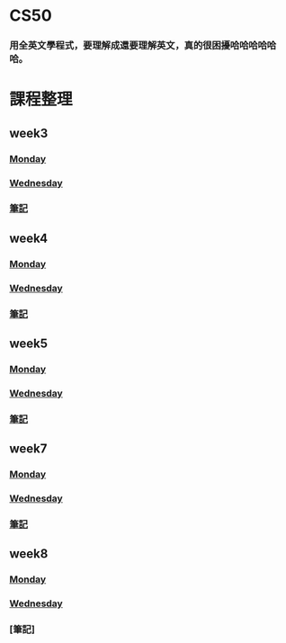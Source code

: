 # CS50
### 用全英文學程式，要理解成還要理解英文，真的很困擾哈哈哈哈哈哈。
# 課程整理

## week3
### [Monday](https://www.youtube.com/watch?v=xqhcVALTw54)
### [Wednesday](https://www.youtube.com/watch?v=YxgI7ll4Xtg)
### [筆記](https://github.com/shunlinnn/shunlinnn/blob/master/CS50/week3.md)
## week4
### [Monday](https://www.youtube.com/watch?v=8IZ9r5kmS3Y)
### [Wednesday](https://www.youtube.com/watch?v=lw1U7CvmjoU)
### [筆記](https://github.com/shunlinnn/shunlinnn/blob/master/CS50/week4.md)
## week5
### [Monday](http://www.youtube.com/watch?v=IEuvKVjw2oM)
### [Wednesday](http://www.youtube.com/watch?v=atBMLJdSKBo)
### [筆記](https://github.com/shunlinnn/shunlinnn/blob/master/CS50/week5.md)
## week7
### [Monday](http://www.youtube.com/watch?v=RUAsmwYC2mc)
### [Wednesday](http://www.youtube.com/watch?v=QWnZpgZKOoc)
### [筆記](https://github.com/shunlinnn/shunlinnn/blob/master/CS50/week7.md)
## week8
### [Monday](https://www.youtube.com/watch?v=9qvt6MwBKZQ)
### [Wednesday](http://www.youtube.com/watch?v=ihmHDZKOkA8)
### [筆記]
